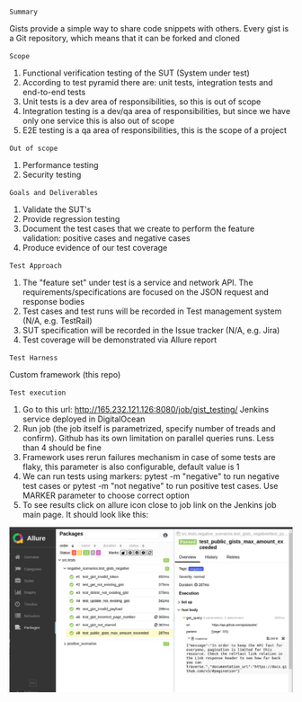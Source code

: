 `Summary`

Gists provide a simple way to share code snippets with others. Every gist is a Git repository, which means that it can be forked and cloned

`Scope`

1. Functional verification testing of the SUT (System under test)
2. According to test pyramid there are: unit tests, integration tests and end-to-end tests
3. Unit tests is a dev area of responsibilities, so this is out of scope
4. Integration testing is a dev/qa area of responsibilities, but since we have only one service this is also out of scope
5. E2E testing is a qa area of responsibilities, this is the scope of a project

`Out of scope`

1. Performance testing
2. Security testing

`Goals and Deliverables`

1. Validate the SUT's
2. Provide regression testing
3. Document the test cases that we create to perform the feature validation: positive cases and negative cases
4. Produce evidence of our test coverage

`Test Approach`

1. The "feature set" under test is a service and network API. The requirements/specifications are focused on the JSON request and response bodies
2. Test cases and test runs will be recorded in Test management system (N/A, e.g. TestRail)
3. SUT specification will be recorded in the Issue tracker (N/A, e.g. Jira)
4. Test coverage will be demonstrated via Allure report

`Test Harness`

Custom framework (this repo)

`Test execution`

1. Go to this url: http://165.232.121.126:8080/job/gist_testing/ Jenkins service deployed in DigitalOcean
2. Run job (the job itself is parametrized, specify number of treads and confirm). Github has its own limitation on parallel queries runs. Less than 4 should be fine
3. Framework uses rerun failures mechanism in case of some tests are flaky, this parameter is also configurable, default value is 1
4. We can run tests using markers: pytest -m "negative" to run negative test cases or pytest -m "not negative" to run positive test cases. Use MARKER parameter to choose correct option
5. To see results click on allure icon close to job link on the Jenkins job main page. It should look like this:

![alt allure](allure.png)
